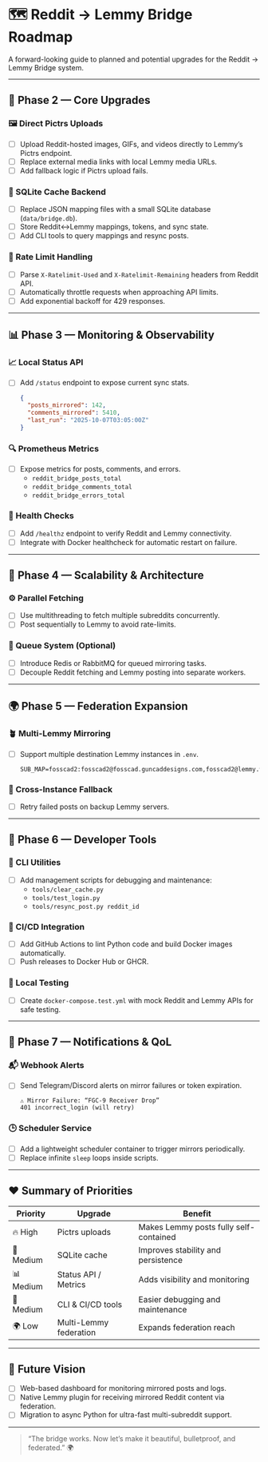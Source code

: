 # 🗺️ Reddit → Lemmy Bridge Roadmap

A forward-looking guide to planned and potential upgrades for the Reddit → Lemmy Bridge system.

---

## 🚀 Phase 2 — Core Upgrades

### 🖼️ Direct Pictrs Uploads
- [ ] Upload Reddit-hosted images, GIFs, and videos directly to Lemmy’s Pictrs endpoint.
- [ ] Replace external media links with local Lemmy media URLs.
- [ ] Add fallback logic if Pictrs upload fails.

### 💾 SQLite Cache Backend
- [ ] Replace JSON mapping files with a small SQLite database (`data/bridge.db`).
- [ ] Store Reddit↔Lemmy mappings, tokens, and sync state.
- [ ] Add CLI tools to query mappings and resync posts.

### 🧠 Rate Limit Handling
- [ ] Parse `X-Ratelimit-Used` and `X-Ratelimit-Remaining` headers from Reddit API.
- [ ] Automatically throttle requests when approaching API limits.
- [ ] Add exponential backoff for 429 responses.

---

## 📊 Phase 3 — Monitoring & Observability

### 📈 Local Status API
- [ ] Add `/status` endpoint to expose current sync stats.
  ```json
  {
    "posts_mirrored": 142,
    "comments_mirrored": 5410,
    "last_run": "2025-10-07T03:05:00Z"
  }
  ```

### 🔍 Prometheus Metrics
- [ ] Expose metrics for posts, comments, and errors.
  - `reddit_bridge_posts_total`
  - `reddit_bridge_comments_total`
  - `reddit_bridge_errors_total`

### 🧩 Health Checks
- [ ] Add `/healthz` endpoint to verify Reddit and Lemmy connectivity.
- [ ] Integrate with Docker healthcheck for automatic restart on failure.

---

## 🧵 Phase 4 — Scalability & Architecture

### ⚙️ Parallel Fetching
- [ ] Use multithreading to fetch multiple subreddits concurrently.
- [ ] Post sequentially to Lemmy to avoid rate-limits.

### 🧭 Queue System (Optional)
- [ ] Introduce Redis or RabbitMQ for queued mirroring tasks.
- [ ] Decouple Reddit fetching and Lemmy posting into separate workers.

---

## 🌍 Phase 5 — Federation Expansion

### 🪴 Multi-Lemmy Mirroring
- [ ] Support multiple destination Lemmy instances in `.env`.
  ```env
  SUB_MAP=fosscad2:fosscad2@fosscad.guncaddesigns.com,fosscad2@lemmy.world
  ```

### 🔁 Cross-Instance Fallback
- [ ] Retry failed posts on backup Lemmy servers.

---

## 🧰 Phase 6 — Developer Tools

### 🧹 CLI Utilities
- [ ] Add management scripts for debugging and maintenance:
  - `tools/clear_cache.py`
  - `tools/test_login.py`
  - `tools/resync_post.py reddit_id`

### 🧪 CI/CD Integration
- [ ] Add GitHub Actions to lint Python code and build Docker images automatically.
- [ ] Push releases to Docker Hub or GHCR.

### 🧩 Local Testing
- [ ] Create `docker-compose.test.yml` with mock Reddit and Lemmy APIs for safe testing.

---

## 📡 Phase 7 — Notifications & QoL

### 📬 Webhook Alerts
- [ ] Send Telegram/Discord alerts on mirror failures or token expiration.
  ```
  ⚠️ Mirror Failure: “FGC-9 Receiver Drop”
  401 incorrect_login (will retry)
  ```

### 🕒 Scheduler Service
- [ ] Add a lightweight scheduler container to trigger mirrors periodically.
- [ ] Replace infinite `sleep` loops inside scripts.

---

## ❤️ Summary of Priorities

| Priority | Upgrade | Benefit |
|-----------|----------|----------|
| 🔥 High | Pictrs uploads | Makes Lemmy posts fully self-contained |
| 🧱 Medium | SQLite cache | Improves stability and persistence |
| 📊 Medium | Status API / Metrics | Adds visibility and monitoring |
| 🧩 Medium | CLI & CI/CD tools | Easier debugging and maintenance |
| 🌍 Low | Multi-Lemmy federation | Expands federation reach |

---

## 🏁 Future Vision
- [ ] Web-based dashboard for monitoring mirrored posts and logs.
- [ ] Native Lemmy plugin for receiving mirrored Reddit content via federation.
- [ ] Migration to async Python for ultra-fast multi-subreddit support.

---

> “The bridge works. Now let’s make it beautiful, bulletproof, and federated.” 🌍

